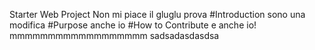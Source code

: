 Starter Web Project
Non mi piace il gluglu
prova
#Introduction
sono una modifica
#Purpose
anche io
#How to Contribute
e anche io!
mmmmmmmmmmmmmmmmmm
sadsadasdasdsa
